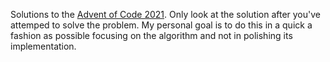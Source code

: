 Solutions to the [Advent of Code 2021](https://adventofcode.com/2021).  Only look at the solution after you've attemped to solve the
problem.  My personal goal is to do this in a quick a fashion as possible focusing on the algorithm and not in polishing its implementation.
